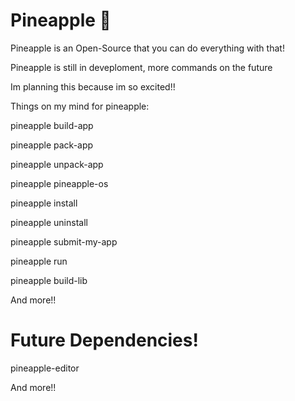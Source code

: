 # Pineapple 🍍

Pineapple is an Open-Source that you can do everything with that!

Pineapple is still in deveploment, more commands on the future

Im planning this because im so excited!!

Things on my mind for pineapple:

pineapple build-app

pineapple pack-app

pineapple unpack-app

pineapple pineapple-os

pineapple install

pineapple uninstall

pineapple submit-my-app

pineapple run

pineapple build-lib

And more!!

# Future Dependencies!

pineapple-editor

And more!!
